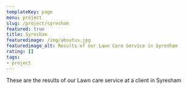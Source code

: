 ```yaml
---
templateKey: page
menu: project
slug: /project/syresham
featured: true
title: Syresham
featuredimage: /img/aboutus.jpg
featuredimage_alt: Results of our Lawn Care Service in Syresham
rating: []
tags:
- project
---
```

These are the results of our Lawn care service at a client in Syresham


